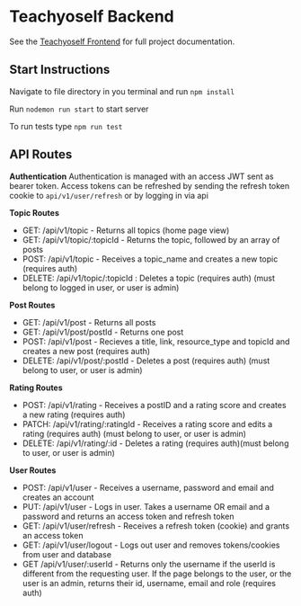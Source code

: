 # Teachyoself Backend

See the [Teachyoself Frontend](https://github.com/Team-Elise-Henry-Chris/T3A2_frontend) for full project documentation.

## Start Instructions
Navigate to file directory in you terminal and run ```npm install```

Run ```nodemon run start``` to start server

To run tests type ```npm run test```

## API Routes

**Authentication**
Authentication is managed with an access JWT sent as bearer token.
Access tokens can be refreshed by sending the refresh token cookie to ```api/v1/user/refresh``` or by logging in via api



**Topic Routes**

- GET: /api/v1/topic - Returns all topics (home page view)
- GET: /api/v1/topic/:topicId - Returns the topic, followed by an array of posts
- POST: /api/v1/topic - Receives a topic_name and creates a new topic (requires auth)
- DELETE: /api/v1/topic/:topicId : Deletes a topic (requires auth) (must belong to logged in user, or user is admin)

**Post Routes**

- GET: /api/v1/post - Returns all posts
- GET: /api/v1/post/postId - Returns one post 
- POST: /api/v1/post - Recieves a title, link, resource_type and topicId and creates a new post (requires auth)
- DELETE: /api/v1/post/:postId - Deletes a post (requires auth) (must belong to user, or user is admin)




**Rating Routes**

- POST: /api/v1/rating - Receives a postID and a rating score and creates a new rating (requires auth)
- PATCH: /api/v1/rating/:ratingId - Receives a rating score and edits a rating (requires auth) (must belong to user, or user is admin)
- DELETE: /api/v1/rating/:id - Deletes a rating (requires auth)(must belong to user, or user is admin)

**User Routes**

- POST: /api/v1/user - Receives a username, password and email and creates an account
- PUT: /api/v1/user - Logs in user. Takes a username OR email and a password and returns an access token and refresh token
- GET: /api/v1/user/refresh - Receives a refresh token (cookie) and grants an access token
- GET:  /api/v1/user/logout - Logs out user and removes tokens/cookies from user and database 
- GET /api/v1/user/:userId - Returns only the username if the userId is different from the requesting user. If the page belongs to the user, or the user is an admin, returns their id, username, email and role (requires auth)

